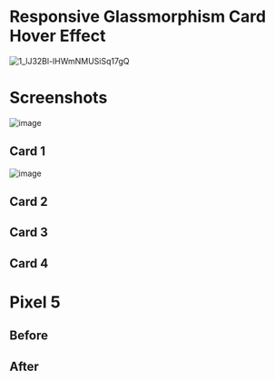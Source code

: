 # Responsive Glassmorphism Card Hover Effect

![1_lJ32Bl-lHWmNMUSiSq17gQ](https://user-images.githubusercontent.com/72864817/171863780-16f7afb7-32a5-4547-a427-23c8a8ed0524.png)

# Screenshots

![image](https://user-images.githubusercontent.com/72864817/176378260-8fe63f4a-a9c2-47d4-b555-dbaa795327c9.png)

## Card 1

![image](https://user-images.githubusercontent.com/72864817/176378456-79ef5fa5-b551-4bdd-975d-a673c0f7a14d.png)

## Card 2



## Card 3



## Card 4



# Pixel 5

## Before



## After


